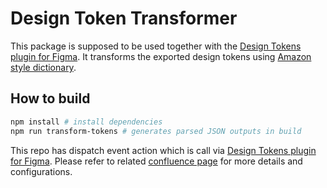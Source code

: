 # Design Token Transformer

This package is supposed to be used together with the [Design Tokens plugin for Figma](https://github.com/lukasoppermann/design-tokens).
It transforms the exported design tokens using [Amazon style dictionary](https://amzn.github.io/style-dictionary/#/).

## How to build

```sh
npm install # install dependencies
npm run transform-tokens # generates parsed JSON outputs in build
```

This repo has dispatch event action which is call via [Design Tokens plugin for Figma](https://github.com/lukasoppermann/design-tokens).
Please refer to related [confluence page](https://friendliai.atlassian.net/wiki/spaces/FS/pages/48267381/Figma) for more details and configurations.
